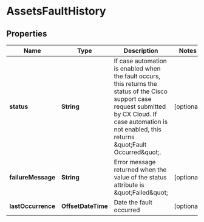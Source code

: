 

# AssetsFaultHistory


## Properties

| Name | Type | Description | Notes |
|------------ | ------------- | ------------- | -------------|
|**status** | **String** | If case automation is enabled when the fault occurs, this returns the status of the Cisco support case request submitted by CX Cloud. If case automation is not enabled, this returns \&quot;Fault Occurred\&quot;. |  [optional] |
|**failureMessage** | **String** | Error message returned when the value of the status attribute is \&quot;Failed\&quot; |  [optional] |
|**lastOccurrence** | **OffsetDateTime** | Date the fault occurred |  [optional] |



